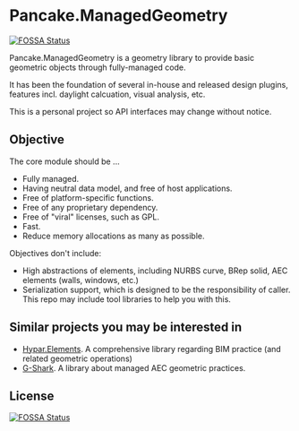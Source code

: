 # Pancake.ManagedGeometry
[![FOSSA Status](https://app.fossa.com/api/projects/git%2Bgithub.com%2Fkarakasa%2FPancake.ManagedGeometry.svg?type=shield)](https://app.fossa.com/projects/git%2Bgithub.com%2Fkarakasa%2FPancake.ManagedGeometry?ref=badge_shield)


Pancake.ManagedGeometry is a geometry library to provide basic geometric objects through fully-managed code.

It has been the foundation of several in-house and released design plugins, features incl. daylight calcuation, visual analysis, etc. 

This is a personal project so API interfaces may change without notice.

## Objective

The core module should be ...

* Fully managed.
* Having neutral data model, and free of host applications.
* Free of platform-specific functions.
* Free of any proprietary dependency.
* Free of "viral" licenses, such as GPL.
* Fast.
* Reduce memory allocations as many as possible.

Objectives don't include:

* High abstractions of elements, including NURBS curve, BRep solid, AEC elements (walls, windows, etc.)
* Serialization support, which is designed to be the responsibility of caller. This repo may include tool libraries to help you with this.

## Similar projects you may be interested in
* [Hypar.Elements](https://github.com/hypar-io/Elements). A comprehensive library regarding BIM practice (and related geometric operations)
* [G-Shark](https://github.com/GSharker/G-Shark). A library about managed AEC geometric practices.


## License
[![FOSSA Status](https://app.fossa.com/api/projects/git%2Bgithub.com%2Fkarakasa%2FPancake.ManagedGeometry.svg?type=large)](https://app.fossa.com/projects/git%2Bgithub.com%2Fkarakasa%2FPancake.ManagedGeometry?ref=badge_large)